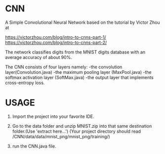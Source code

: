 # CNN
A Simple Convolutional Neural Network based on the tutorial by Victor Zhou at
 
 https://victorzhou.com/blog/intro-to-cnns-part-1/
 https://victorzhou.com/blog/intro-to-cnns-part-2/
 
 The network classifies digits from the MNIST digits database with an average
 accuracy of about 90%.

 The CNN consists of four layers namely: 
 -the convolution layer(Convolution.java) 
 -the maximum pooling layer (MaxPool.java) 
 -the softmax activation layer (SoftMax.java) 
 -the output layer that implements cross-entropy loss.
 
 # USAGE
 1. Import the project into your favorite IDE.
 
 2. Go to the data folder and unzip MNIST.zip into that same destination folder.(Use 'extract here...')
 (Your project directory should read /CNN/data/data/mnist_png/mnist_png/training/)
 
 3. run the CNN.java file.
